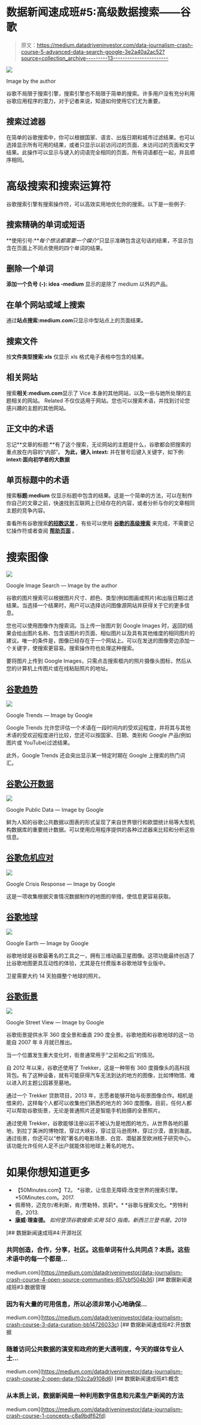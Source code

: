 # 数据新闻速成班#5:高级数据搜索——谷歌

> 原文：<https://medium.datadriveninvestor.com/data-journalism-crash-course-5-advanced-data-search-google-3e2a40a2ac52?source=collection_archive---------13----------------------->

![](img/b2f7f5feb590fa1a299f9a019fc04367.png)

Image by the author

谷歌不局限于搜索引擎，搜索引擎也不局限于简单的搜索。许多用户没有充分利用谷歌应用程序的潜力，对于记者来说，知道如何使用它们尤为重要。

## 搜索过滤器

在简单的谷歌搜索中，你可以根据国家、语言、出版日期和城市过滤结果。也可以选择显示所有可用的结果，或者只显示以前访问过的页面、未访问过的页面和文字结果。此操作可以显示与键入的词语完全相同的页面，所有词语都在一起，并且顺序相同。

# 高级搜索和搜索运算符

谷歌搜索引擎有搜索操作符，可以高效实用地优化你的搜索。以下是一些例子:

## 搜索精确的单词或短语

**使用引号:***每个想法都需要一个媒介*“只显示准确包含这句话的结果，不显示包含在页面上不同点使用的四个单词的结果。

## 删除一个单词

**添加一个负号** **(-): idea -medium** 显示的是除了 medium 以外的产品。

## 在单个网站或域上搜索

通过**站点搜索:medium.com**只显示中型站点上的页面结果。

## 搜索文件

按**文件类型搜索:xls** 仅显示 xls 格式电子表格中包含的结果。

## 相关网站

搜索**相关:medium.com**显示了 Vice 本身的其他网站，以及一些与她所处理的主题相关的网站。
Related 不仅仅适用于网站。您也可以搜索术语，并找到讨论您感兴趣的主题的其他网站。

## 正文中的术语

忘记**文章的标题:**有了这个搜索，无论网站的主题是什么，谷歌都会把搜索的重点放在内容的“内部”。
**为此，键入 intext:** 并在冒号后键入关键字，如下例:
**intext:面向初学者的大数据**

## 单页标题中的术语

搜索**标题:medium** 仅显示标题中包含的结果。这是一个简单的方法，可以在制作你自己的文章之前，快速找到互联网上已经存在的内容，或者分析与你的文章相同主题的竞争内容。

查看所有谷歌搜索[**的招数这里**](https://support.google.com/websearch/answer/134479?hl=en) 。有些可以使用 [**谷歌的高级搜索**](https://www.google.com/advanced_search) 来完成，不需要记忆操作符或者查阅 [**帮助页面**](https://support.google.com/websearch/answer/134479?hl=en) 。

# 搜索图像

![](img/9e7df21a0069d130b125109b0c602b4a.png)

Google Image Search — Image by the author

谷歌的图片搜索可以根据图片尺寸、颜色、类型(例如图画或照片)和出版日期过滤结果。当选择一个结果时，用户可以选择访问图像源网站并获得关于它的更多信息。

您也可以使用图像作为搜索词。当上传一张图片到 Google Images 时，返回的结果会给出图片名称、包含该图片的页面、相似图片以及具有其他维度的相同图片的建议。唯一的条件是，图像已经存在于一个网站上。可以在发送的图像旁边添加一个关键字，使搜索更容易。搜索操作符也处理这种搜索。

要将图片上传到 Google Images，只需点击搜索框内的照片摄像头图标，然后从您的计算机上传图片或在线粘贴照片的地址。

## [谷歌趋势](https://trends.google.com)

![](img/ed0a27fbad05dbe8af61076fc5252d19.png)

Google Trends — Image by Google

Google Trends 允许您评估一个术语在一段时间内的受欢迎程度，并将其与其他术语的受欢迎程度进行比较，您还可以按国家、日期、类别和 Google 产品(例如图片或 YouTube)过滤结果。

此外，Google Trends 还会突出显示某一特定时期在 Google 上搜索的热门词汇。

## [谷歌公开数据](http://www.google.com.br/publicdata/directory)

![](img/8fb710353ae2bece7f3fbc70ac0e5b5a.png)

Google Public Data — Image by Google

鲜为人知的谷歌公共数据以图表的形式呈现了来自世界银行和欧盟统计局等大型机构数据库的重要统计数据。可以使用应用程序提供的各种过滤器来比较和分析这些信息。

## [谷歌危机应对](https://crisisresponse.google/)

![](img/1d97dc4c1f0d81de21dc06041d2e1865.png)

Google Crisis Response — Image by Google

这是一项收集根据灾害情况数据制作的地图的举措，使信息更容易获取。

## [谷歌地球](https://www.google.com/intl/en_us/earth/)

![](img/c46153b770546227eb24b9d3d110acc8.png)

Google Earth — Image by Google

谷歌地球是谷歌最著名的工具之一，拥有三维动画卫星图像。这项功能最终创造了比谷歌地图更具互动性的体验，尤其是在付费版本谷歌地球专业版中。

卫星需要大约 14 天拍摄整个地球的照片。

## [谷歌街景](https://www.google.com.br/intl/en/streetview/)

![](img/08a262e0130ad605c2275116f2d9cf03.png)

Google Street View — Image by Google

谷歌街景提供水平 360 度全景和垂直 290 度全景。谷歌地图和谷歌地球的这一功能自 2007 年 8 月就已推出。

当一个位置发生重大变化时，街景通常用于“之前和之后”的情况。

自 2012 年以来，谷歌还使用了 Trekker，这是一种带有 360 度摄像头的高科技背包。有了这种设备，就有可能获得汽车无法到达的地方的图像，比如博物馆、难以进入的主题公园甚至墓地。

通过一个 Trekker 贷款项目，2013 年，志愿者能够开始与街景图像合作。相机是借来的，这样每个人都可以收集他们熟悉的地方的 360 度图像。目前，任何人都可以帮助谷歌街景，无论是普通照片还是智能手机拍摄的全景照片。

通过使用 Trekker，谷歌能够注册以前不被认为是地图的地方。从世界各地的墓地，到拉丁美洲的博物馆，穿过大峡谷，穿过亚马逊雨林，穿过沙漠，直到海底。通过街景，你还可以“参观”著名的电影场景、白宫、潜艇甚至欧洲核子研究中心。该功能允许任何人足不出户就能体验地球上著名的地方。

# 如果你想知道更多

*   【50Minutes.com】T2。 *谷歌，让信息无障碍:改变世界的搜索引擎。*50Minutes.com。2017.
*   佩蒂特，迈克尔/希利斯，肯/贾勒特，凯莉*。* *谷歌与搜索文化。*劳特利奇。2013.
*   **康威·理查德。** *如何登顶谷歌搜索:实用 SEO 指南。新西兰兰登书屋。2019*

[](https://medium.com/datadriveninvestor/data-journalism-crash-course-4-open-source-communities-857cbf504b36) [## 数据新闻速成班#4:开源社区

### 共同创造，合作，分享，社区。这些单词有什么共同点？本质。这些术语中的每一个都是…

medium.com](https://medium.com/datadriveninvestor/data-journalism-crash-course-4-open-source-communities-857cbf504b36) [](https://medium.com/datadriveninvestor/data-journalism-crash-course-3-data-curation-bb14726033c) [## 数据新闻速成班#3:数据管理

### 因为有大量的可用信息，所以必须非常小心地确保…

medium.com](https://medium.com/datadriveninvestor/data-journalism-crash-course-3-data-curation-bb14726033c) [](https://medium.com/datadriveninvestor/data-journalism-crash-course-2-open-data-f02c2a9108d6) [## 数据新闻速成班#2:开放数据

### 随着访问公共数据的演变和政府的更大透明度，今天的媒体专业人士…

medium.com](https://medium.com/datadriveninvestor/data-journalism-crash-course-2-open-data-f02c2a9108d6) [](https://medium.com/datadriveninvestor/data-journalism-crash-course-1-concepts-c8a9bdf62fd) [## 数据新闻速成班#1:概念

### 从本质上说，数据新闻是一种利用数字信息和元素生产新闻的方法

medium.com](https://medium.com/datadriveninvestor/data-journalism-crash-course-1-concepts-c8a9bdf62fd)